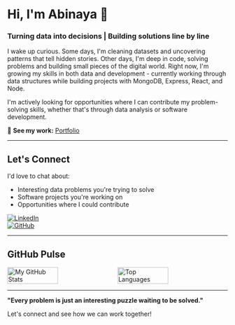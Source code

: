# **Hi, I'm Abinaya** 👋  

### **Turning data into decisions | Building solutions line by line**  

I wake up curious. Some days, I'm cleaning datasets and uncovering patterns that tell hidden stories. Other days, I'm deep in code, solving problems and building small pieces of the digital world. Right now, I'm growing my skills in both data and development - currently working through data structures while building projects with MongoDB, Express, React, and Node.  

I'm actively looking for opportunities where I can contribute my problem-solving skills, whether that's through data analysis or software development.  

🔗 **See my work:** [Portfolio](https://accessible-aquarius-3c5.notion.site/Abinaya-Goud-186990c48fc7806c9890d1af183c26b7)  

---

## **Let's Connect**  

I'd love to chat about:  
- Interesting data problems you're trying to solve  
- Software projects you're working on  
- Opportunities where I could contribute  

[![LinkedIn](https://img.shields.io/badge/-Let's_talk_on_LinkedIn-0A66C2?style=for-the-badge&logo=linkedin&logoColor=white)](https://www.linkedin.com/in/abinaya-goud-5ba185328/)  
[![GitHub](https://img.shields.io/badge/-See_my_code-181717?style=for-the-badge&logo=github&logoColor=white)](https://github.com/abinayagoudjandhyala)  

---

## **GitHub Pulse**  

<div style="display: flex; gap: 10px; flex-wrap: wrap;">  
  <img src="https://github-readme-stats.vercel.app/api?username=abinayagoudjandhyala&show_icons=true&theme=radical&hide_title=true" width="48%" alt="My GitHub Stats" />  
  <img src="https://github-readme-stats.vercel.app/api/top-langs/?username=abinayagoudjandhyala&layout=compact&theme=radical&hide_title=true" width="48%" alt="Top Languages" />  
</div>  

---

**"Every problem is just an interesting puzzle waiting to be solved."**  

Let's connect and see how we can work together!  
